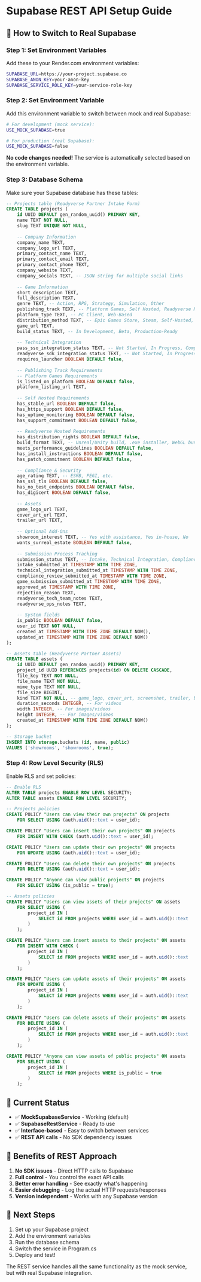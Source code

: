 # Supabase REST API Setup Guide

## 🚀 **How to Switch to Real Supabase**

### **Step 1: Set Environment Variables**

Add these to your Render.com environment variables:

```bash
SUPABASE_URL=https://your-project.supabase.co
SUPABASE_ANON_KEY=your-anon-key
SUPABASE_SERVICE_ROLE_KEY=your-service-role-key
```

### **Step 2: Set Environment Variable**

Add this environment variable to switch between mock and real Supabase:

```bash
# For development (mock service):
USE_MOCK_SUPABASE=true

# For production (real Supabase):
USE_MOCK_SUPABASE=false
```

**No code changes needed!** The service is automatically selected based on the environment variable.

### **Step 3: Database Schema**

Make sure your Supabase database has these tables:

```sql
-- Projects table (Readyverse Partner Intake Form)
CREATE TABLE projects (
    id UUID DEFAULT gen_random_uuid() PRIMARY KEY,
    name TEXT NOT NULL,
    slug TEXT UNIQUE NOT NULL,
    
    -- Company Information
    company_name TEXT,
    company_logo_url TEXT,
    primary_contact_name TEXT,
    primary_contact_email TEXT,
    primary_contact_phone TEXT,
    company_website TEXT,
    company_socials TEXT, -- JSON string for multiple social links
    
    -- Game Information
    short_description TEXT,
    full_description TEXT,
    genre TEXT, -- Action, RPG, Strategy, Simulation, Other
    publishing_track TEXT, -- Platform Games, Self Hosted, Readyverse Hosted
    platform_type TEXT, -- PC Client, Web-Based
    distribution_method TEXT, -- Epic Games Store, Steam, Self-Hosted, Readyverse Hosted
    game_url TEXT,
    build_status TEXT, -- In Development, Beta, Production-Ready
    
    -- Technical Integration
    pass_sso_integration_status TEXT, -- Not Started, In Progress, Complete
    readyverse_sdk_integration_status TEXT, -- Not Started, In Progress, Complete
    requires_launcher BOOLEAN DEFAULT false,
    
    -- Publishing Track Requirements
    -- Platform Games Requirements
    is_listed_on_platform BOOLEAN DEFAULT false,
    platform_listing_url TEXT,
    
    -- Self Hosted Requirements
    has_stable_url BOOLEAN DEFAULT false,
    has_https_support BOOLEAN DEFAULT false,
    has_uptime_monitoring BOOLEAN DEFAULT false,
    has_support_commitment BOOLEAN DEFAULT false,
    
    -- Readyverse Hosted Requirements
    has_distribution_rights BOOLEAN DEFAULT false,
    build_format TEXT, -- Unreal/Unity build, .exe installer, WebGL bundle
    meets_performance_guidelines BOOLEAN DEFAULT false,
    has_install_instructions BOOLEAN DEFAULT false,
    has_patch_commitment BOOLEAN DEFAULT false,
    
    -- Compliance & Security
    age_rating TEXT, -- ESRB, PEGI, etc.
    has_ssl_tls BOOLEAN DEFAULT false,
    has_no_test_endpoints BOOLEAN DEFAULT false,
    has_digicert BOOLEAN DEFAULT false,
    
    -- Assets
    game_logo_url TEXT,
    cover_art_url TEXT,
    trailer_url TEXT,
    
    -- Optional Add-Ons
    showroom_interest TEXT, -- Yes with assistance, Yes in-house, No
    wants_surreal_estate BOOLEAN DEFAULT false,
    
    -- Submission Process Tracking
    submission_status TEXT, -- Intake, Technical Integration, Compliance Review, Game Submission, Approved, Rejected
    intake_submitted_at TIMESTAMP WITH TIME ZONE,
    technical_integration_submitted_at TIMESTAMP WITH TIME ZONE,
    compliance_review_submitted_at TIMESTAMP WITH TIME ZONE,
    game_submission_submitted_at TIMESTAMP WITH TIME ZONE,
    approved_at TIMESTAMP WITH TIME ZONE,
    rejection_reason TEXT,
    readyverse_tech_team_notes TEXT,
    readyverse_ops_notes TEXT,
    
    -- System fields
    is_public BOOLEAN DEFAULT false,
    user_id TEXT NOT NULL,
    created_at TIMESTAMP WITH TIME ZONE DEFAULT NOW(),
    updated_at TIMESTAMP WITH TIME ZONE DEFAULT NOW()
);

-- Assets table (Readyverse Partner Assets)
CREATE TABLE assets (
    id UUID DEFAULT gen_random_uuid() PRIMARY KEY,
    project_id UUID REFERENCES projects(id) ON DELETE CASCADE,
    file_key TEXT NOT NULL,
    file_name TEXT NOT NULL,
    mime_type TEXT NOT NULL,
    file_size BIGINT,
    kind TEXT NOT NULL, -- game_logo, cover_art, screenshot, trailer, build
    duration_seconds INTEGER, -- For videos
    width INTEGER, -- For images/videos
    height INTEGER, -- For images/videos
    created_at TIMESTAMP WITH TIME ZONE DEFAULT NOW()
);

-- Storage bucket
INSERT INTO storage.buckets (id, name, public) 
VALUES ('showrooms', 'showrooms', true);
```

### **Step 4: Row Level Security (RLS)**

Enable RLS and set policies:

```sql
-- Enable RLS
ALTER TABLE projects ENABLE ROW LEVEL SECURITY;
ALTER TABLE assets ENABLE ROW LEVEL SECURITY;

-- Projects policies
CREATE POLICY "Users can view their own projects" ON projects
    FOR SELECT USING (auth.uid()::text = user_id);

CREATE POLICY "Users can insert their own projects" ON projects
    FOR INSERT WITH CHECK (auth.uid()::text = user_id);

CREATE POLICY "Users can update their own projects" ON projects
    FOR UPDATE USING (auth.uid()::text = user_id);

CREATE POLICY "Users can delete their own projects" ON projects
    FOR DELETE USING (auth.uid()::text = user_id);

CREATE POLICY "Anyone can view public projects" ON projects
    FOR SELECT USING (is_public = true);

-- Assets policies
CREATE POLICY "Users can view assets of their projects" ON assets
    FOR SELECT USING (
        project_id IN (
            SELECT id FROM projects WHERE user_id = auth.uid()::text
        )
    );

CREATE POLICY "Users can insert assets to their projects" ON assets
    FOR INSERT WITH CHECK (
        project_id IN (
            SELECT id FROM projects WHERE user_id = auth.uid()::text
        )
    );

CREATE POLICY "Users can update assets of their projects" ON assets
    FOR UPDATE USING (
        project_id IN (
            SELECT id FROM projects WHERE user_id = auth.uid()::text
        )
    );

CREATE POLICY "Users can delete assets of their projects" ON assets
    FOR DELETE USING (
        project_id IN (
            SELECT id FROM projects WHERE user_id = auth.uid()::text
        )
    );

CREATE POLICY "Anyone can view assets of public projects" ON assets
    FOR SELECT USING (
        project_id IN (
            SELECT id FROM projects WHERE is_public = true
        )
    );
```

## 🔧 **Current Status**

- ✅ **MockSupabaseService** - Working (default)
- ✅ **SupabaseRestService** - Ready to use
- ✅ **Interface-based** - Easy to switch between services
- ✅ **REST API calls** - No SDK dependency issues

## 🎯 **Benefits of REST Approach**

1. **No SDK issues** - Direct HTTP calls to Supabase
2. **Full control** - You control the exact API calls
3. **Better error handling** - See exactly what's happening
4. **Easier debugging** - Log the actual HTTP requests/responses
5. **Version independent** - Works with any Supabase version

## 🚀 **Next Steps**

1. Set up your Supabase project
2. Add the environment variables
3. Run the database schema
4. Switch the service in Program.cs
5. Deploy and test!

The REST service handles all the same functionality as the mock service, but with real Supabase integration.
